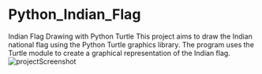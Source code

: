 # Python_Indian_Flag
Indian Flag Drawing with Python Turtle
This project aims to draw the Indian national flag using the Python Turtle graphics library. The program uses the Turtle module to create a graphical representation of the Indian flag.
![projectScreenshot](https://github.com/mohitkumhar/Python_Indian_Flag/assets/107917553/45732d3b-0524-4e8a-b04f-1c3dd839f3fd)
